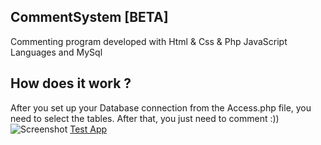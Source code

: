 ## CommentSystem [BETA]
Commenting program developed with Html &amp; Css &amp; Php JavaScript Languages ​​and MySql 
## How does it work ? 
After you set up your Database connection from the Access.php file, you need to select the tables. After that, you just need to comment :)) 
![Screenshot](https://raw.githubusercontent.com/doguazad/CommentSystem/main/Screenshot_2.png)
[Test App](https://test.gezegendigital.net)
